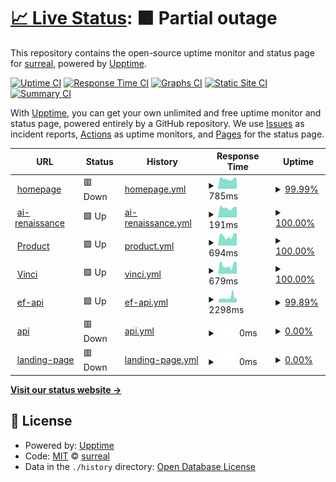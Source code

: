 # [📈 Live Status](https://surreal-ai.github.io/upptime): <!--live status--> **🟧 Partial outage**

This repository contains the open-source uptime monitor and status page for [surreal](https://surreal-ai.github.io/upptime), powered by [Upptime](https://github.com/upptime/upptime).

[![Uptime CI](https://github.com/surreal-ai/upptime/workflows/Uptime%20CI/badge.svg)](https://github.com/surreal-ai/upptime/actions?query=workflow%3A%22Uptime+CI%22)
[![Response Time CI](https://github.com/surreal-ai/upptime/workflows/Response%20Time%20CI/badge.svg)](https://github.com/surreal-ai/upptime/actions?query=workflow%3A%22Response+Time+CI%22)
[![Graphs CI](https://github.com/surreal-ai/upptime/workflows/Graphs%20CI/badge.svg)](https://github.com/surreal-ai/upptime/actions?query=workflow%3A%22Graphs+CI%22)
[![Static Site CI](https://github.com/surreal-ai/upptime/workflows/Static%20Site%20CI/badge.svg)](https://github.com/surreal-ai/upptime/actions?query=workflow%3A%22Static+Site+CI%22)
[![Summary CI](https://github.com/surreal-ai/upptime/workflows/Summary%20CI/badge.svg)](https://github.com/surreal-ai/upptime/actions?query=workflow%3A%22Summary+CI%22)

With [Upptime](https://upptime.js.org), you can get your own unlimited and free uptime monitor and status page, powered entirely by a GitHub repository. We use [Issues](https://github.com/surreal-ai/upptime/issues) as incident reports, [Actions](https://github.com/surreal-ai/upptime/actions) as uptime monitors, and [Pages](https://surreal-ai.github.io/upptime) for the status page.

<!--start: status pages-->
<!-- This summary is generated by Upptime (https://github.com/upptime/upptime) -->
<!-- Do not edit this manually, your changes will be overwritten -->
<!-- prettier-ignore -->
| URL | Status | History | Response Time | Uptime |
| --- | ------ | ------- | ------------- | ------ |
| <img alt="" src="https://favicons.githubusercontent.com/www.surreal.la" height="13"> [homepage](https://www.surreal.la/home) | 🟥 Down | [homepage.yml](https://github.com/surreal-ai/upptime/commits/HEAD/history/homepage.yml) | <details><summary><img alt="Response time graph" src="./graphs/homepage/response-time-week.png" height="20"> 785ms</summary><br><a href="https://surreal-ai.github.io/upptime/history/homepage"><img alt="Response time 865" src="https://img.shields.io/endpoint?url=https%3A%2F%2Fraw.githubusercontent.com%2Fsurreal-ai%2Fupptime%2FHEAD%2Fapi%2Fhomepage%2Fresponse-time.json"></a><br><a href="https://surreal-ai.github.io/upptime/history/homepage"><img alt="24-hour response time 841" src="https://img.shields.io/endpoint?url=https%3A%2F%2Fraw.githubusercontent.com%2Fsurreal-ai%2Fupptime%2FHEAD%2Fapi%2Fhomepage%2Fresponse-time-day.json"></a><br><a href="https://surreal-ai.github.io/upptime/history/homepage"><img alt="7-day response time 785" src="https://img.shields.io/endpoint?url=https%3A%2F%2Fraw.githubusercontent.com%2Fsurreal-ai%2Fupptime%2FHEAD%2Fapi%2Fhomepage%2Fresponse-time-week.json"></a><br><a href="https://surreal-ai.github.io/upptime/history/homepage"><img alt="30-day response time 768" src="https://img.shields.io/endpoint?url=https%3A%2F%2Fraw.githubusercontent.com%2Fsurreal-ai%2Fupptime%2FHEAD%2Fapi%2Fhomepage%2Fresponse-time-month.json"></a><br><a href="https://surreal-ai.github.io/upptime/history/homepage"><img alt="1-year response time 865" src="https://img.shields.io/endpoint?url=https%3A%2F%2Fraw.githubusercontent.com%2Fsurreal-ai%2Fupptime%2FHEAD%2Fapi%2Fhomepage%2Fresponse-time-year.json"></a></details> | <details><summary><a href="https://surreal-ai.github.io/upptime/history/homepage">99.99%</a></summary><a href="https://surreal-ai.github.io/upptime/history/homepage"><img alt="All-time uptime 99.00%" src="https://img.shields.io/endpoint?url=https%3A%2F%2Fraw.githubusercontent.com%2Fsurreal-ai%2Fupptime%2FHEAD%2Fapi%2Fhomepage%2Fuptime.json"></a><br><a href="https://surreal-ai.github.io/upptime/history/homepage"><img alt="24-hour uptime 99.96%" src="https://img.shields.io/endpoint?url=https%3A%2F%2Fraw.githubusercontent.com%2Fsurreal-ai%2Fupptime%2FHEAD%2Fapi%2Fhomepage%2Fuptime-day.json"></a><br><a href="https://surreal-ai.github.io/upptime/history/homepage"><img alt="7-day uptime 99.99%" src="https://img.shields.io/endpoint?url=https%3A%2F%2Fraw.githubusercontent.com%2Fsurreal-ai%2Fupptime%2FHEAD%2Fapi%2Fhomepage%2Fuptime-week.json"></a><br><a href="https://surreal-ai.github.io/upptime/history/homepage"><img alt="30-day uptime 100.00%" src="https://img.shields.io/endpoint?url=https%3A%2F%2Fraw.githubusercontent.com%2Fsurreal-ai%2Fupptime%2FHEAD%2Fapi%2Fhomepage%2Fuptime-month.json"></a><br><a href="https://surreal-ai.github.io/upptime/history/homepage"><img alt="1-year uptime 99.00%" src="https://img.shields.io/endpoint?url=https%3A%2F%2Fraw.githubusercontent.com%2Fsurreal-ai%2Fupptime%2FHEAD%2Fapi%2Fhomepage%2Fuptime-year.json"></a></details>
| <img alt="" src="https://favicons.githubusercontent.com/www.surreal.la" height="13"> [ai-renaissance](https://www.surreal.la/ai-renaissance) | 🟩 Up | [ai-renaissance.yml](https://github.com/surreal-ai/upptime/commits/HEAD/history/ai-renaissance.yml) | <details><summary><img alt="Response time graph" src="./graphs/ai-renaissance/response-time-week.png" height="20"> 191ms</summary><br><a href="https://surreal-ai.github.io/upptime/history/ai-renaissance"><img alt="Response time 195" src="https://img.shields.io/endpoint?url=https%3A%2F%2Fraw.githubusercontent.com%2Fsurreal-ai%2Fupptime%2FHEAD%2Fapi%2Fai-renaissance%2Fresponse-time.json"></a><br><a href="https://surreal-ai.github.io/upptime/history/ai-renaissance"><img alt="24-hour response time 205" src="https://img.shields.io/endpoint?url=https%3A%2F%2Fraw.githubusercontent.com%2Fsurreal-ai%2Fupptime%2FHEAD%2Fapi%2Fai-renaissance%2Fresponse-time-day.json"></a><br><a href="https://surreal-ai.github.io/upptime/history/ai-renaissance"><img alt="7-day response time 191" src="https://img.shields.io/endpoint?url=https%3A%2F%2Fraw.githubusercontent.com%2Fsurreal-ai%2Fupptime%2FHEAD%2Fapi%2Fai-renaissance%2Fresponse-time-week.json"></a><br><a href="https://surreal-ai.github.io/upptime/history/ai-renaissance"><img alt="30-day response time 180" src="https://img.shields.io/endpoint?url=https%3A%2F%2Fraw.githubusercontent.com%2Fsurreal-ai%2Fupptime%2FHEAD%2Fapi%2Fai-renaissance%2Fresponse-time-month.json"></a><br><a href="https://surreal-ai.github.io/upptime/history/ai-renaissance"><img alt="1-year response time 195" src="https://img.shields.io/endpoint?url=https%3A%2F%2Fraw.githubusercontent.com%2Fsurreal-ai%2Fupptime%2FHEAD%2Fapi%2Fai-renaissance%2Fresponse-time-year.json"></a></details> | <details><summary><a href="https://surreal-ai.github.io/upptime/history/ai-renaissance">100.00%</a></summary><a href="https://surreal-ai.github.io/upptime/history/ai-renaissance"><img alt="All-time uptime 99.00%" src="https://img.shields.io/endpoint?url=https%3A%2F%2Fraw.githubusercontent.com%2Fsurreal-ai%2Fupptime%2FHEAD%2Fapi%2Fai-renaissance%2Fuptime.json"></a><br><a href="https://surreal-ai.github.io/upptime/history/ai-renaissance"><img alt="24-hour uptime 100.00%" src="https://img.shields.io/endpoint?url=https%3A%2F%2Fraw.githubusercontent.com%2Fsurreal-ai%2Fupptime%2FHEAD%2Fapi%2Fai-renaissance%2Fuptime-day.json"></a><br><a href="https://surreal-ai.github.io/upptime/history/ai-renaissance"><img alt="7-day uptime 100.00%" src="https://img.shields.io/endpoint?url=https%3A%2F%2Fraw.githubusercontent.com%2Fsurreal-ai%2Fupptime%2FHEAD%2Fapi%2Fai-renaissance%2Fuptime-week.json"></a><br><a href="https://surreal-ai.github.io/upptime/history/ai-renaissance"><img alt="30-day uptime 100.00%" src="https://img.shields.io/endpoint?url=https%3A%2F%2Fraw.githubusercontent.com%2Fsurreal-ai%2Fupptime%2FHEAD%2Fapi%2Fai-renaissance%2Fuptime-month.json"></a><br><a href="https://surreal-ai.github.io/upptime/history/ai-renaissance"><img alt="1-year uptime 99.00%" src="https://img.shields.io/endpoint?url=https%3A%2F%2Fraw.githubusercontent.com%2Fsurreal-ai%2Fupptime%2FHEAD%2Fapi%2Fai-renaissance%2Fuptime-year.json"></a></details>
| <img alt="" src="https://favicons.githubusercontent.com/product.surreal-ai.com" height="13"> [Product](https://product.surreal-ai.com) | 🟩 Up | [product.yml](https://github.com/surreal-ai/upptime/commits/HEAD/history/product.yml) | <details><summary><img alt="Response time graph" src="./graphs/product/response-time-week.png" height="20"> 694ms</summary><br><a href="https://surreal-ai.github.io/upptime/history/product"><img alt="Response time 1186" src="https://img.shields.io/endpoint?url=https%3A%2F%2Fraw.githubusercontent.com%2Fsurreal-ai%2Fupptime%2FHEAD%2Fapi%2Fproduct%2Fresponse-time.json"></a><br><a href="https://surreal-ai.github.io/upptime/history/product"><img alt="24-hour response time 873" src="https://img.shields.io/endpoint?url=https%3A%2F%2Fraw.githubusercontent.com%2Fsurreal-ai%2Fupptime%2FHEAD%2Fapi%2Fproduct%2Fresponse-time-day.json"></a><br><a href="https://surreal-ai.github.io/upptime/history/product"><img alt="7-day response time 694" src="https://img.shields.io/endpoint?url=https%3A%2F%2Fraw.githubusercontent.com%2Fsurreal-ai%2Fupptime%2FHEAD%2Fapi%2Fproduct%2Fresponse-time-week.json"></a><br><a href="https://surreal-ai.github.io/upptime/history/product"><img alt="30-day response time 724" src="https://img.shields.io/endpoint?url=https%3A%2F%2Fraw.githubusercontent.com%2Fsurreal-ai%2Fupptime%2FHEAD%2Fapi%2Fproduct%2Fresponse-time-month.json"></a><br><a href="https://surreal-ai.github.io/upptime/history/product"><img alt="1-year response time 1186" src="https://img.shields.io/endpoint?url=https%3A%2F%2Fraw.githubusercontent.com%2Fsurreal-ai%2Fupptime%2FHEAD%2Fapi%2Fproduct%2Fresponse-time-year.json"></a></details> | <details><summary><a href="https://surreal-ai.github.io/upptime/history/product">100.00%</a></summary><a href="https://surreal-ai.github.io/upptime/history/product"><img alt="All-time uptime 99.98%" src="https://img.shields.io/endpoint?url=https%3A%2F%2Fraw.githubusercontent.com%2Fsurreal-ai%2Fupptime%2FHEAD%2Fapi%2Fproduct%2Fuptime.json"></a><br><a href="https://surreal-ai.github.io/upptime/history/product"><img alt="24-hour uptime 100.00%" src="https://img.shields.io/endpoint?url=https%3A%2F%2Fraw.githubusercontent.com%2Fsurreal-ai%2Fupptime%2FHEAD%2Fapi%2Fproduct%2Fuptime-day.json"></a><br><a href="https://surreal-ai.github.io/upptime/history/product"><img alt="7-day uptime 100.00%" src="https://img.shields.io/endpoint?url=https%3A%2F%2Fraw.githubusercontent.com%2Fsurreal-ai%2Fupptime%2FHEAD%2Fapi%2Fproduct%2Fuptime-week.json"></a><br><a href="https://surreal-ai.github.io/upptime/history/product"><img alt="30-day uptime 100.00%" src="https://img.shields.io/endpoint?url=https%3A%2F%2Fraw.githubusercontent.com%2Fsurreal-ai%2Fupptime%2FHEAD%2Fapi%2Fproduct%2Fuptime-month.json"></a><br><a href="https://surreal-ai.github.io/upptime/history/product"><img alt="1-year uptime 99.98%" src="https://img.shields.io/endpoint?url=https%3A%2F%2Fraw.githubusercontent.com%2Fsurreal-ai%2Fupptime%2FHEAD%2Fapi%2Fproduct%2Fuptime-year.json"></a></details>
| <img alt="" src="https://favicons.githubusercontent.com/vinci.surreal-ai.com" height="13"> [Vinci](https://vinci.surreal-ai.com) | 🟩 Up | [vinci.yml](https://github.com/surreal-ai/upptime/commits/HEAD/history/vinci.yml) | <details><summary><img alt="Response time graph" src="./graphs/vinci/response-time-week.png" height="20"> 679ms</summary><br><a href="https://surreal-ai.github.io/upptime/history/vinci"><img alt="Response time 1096" src="https://img.shields.io/endpoint?url=https%3A%2F%2Fraw.githubusercontent.com%2Fsurreal-ai%2Fupptime%2FHEAD%2Fapi%2Fvinci%2Fresponse-time.json"></a><br><a href="https://surreal-ai.github.io/upptime/history/vinci"><img alt="24-hour response time 892" src="https://img.shields.io/endpoint?url=https%3A%2F%2Fraw.githubusercontent.com%2Fsurreal-ai%2Fupptime%2FHEAD%2Fapi%2Fvinci%2Fresponse-time-day.json"></a><br><a href="https://surreal-ai.github.io/upptime/history/vinci"><img alt="7-day response time 679" src="https://img.shields.io/endpoint?url=https%3A%2F%2Fraw.githubusercontent.com%2Fsurreal-ai%2Fupptime%2FHEAD%2Fapi%2Fvinci%2Fresponse-time-week.json"></a><br><a href="https://surreal-ai.github.io/upptime/history/vinci"><img alt="30-day response time 763" src="https://img.shields.io/endpoint?url=https%3A%2F%2Fraw.githubusercontent.com%2Fsurreal-ai%2Fupptime%2FHEAD%2Fapi%2Fvinci%2Fresponse-time-month.json"></a><br><a href="https://surreal-ai.github.io/upptime/history/vinci"><img alt="1-year response time 1096" src="https://img.shields.io/endpoint?url=https%3A%2F%2Fraw.githubusercontent.com%2Fsurreal-ai%2Fupptime%2FHEAD%2Fapi%2Fvinci%2Fresponse-time-year.json"></a></details> | <details><summary><a href="https://surreal-ai.github.io/upptime/history/vinci">100.00%</a></summary><a href="https://surreal-ai.github.io/upptime/history/vinci"><img alt="All-time uptime 99.98%" src="https://img.shields.io/endpoint?url=https%3A%2F%2Fraw.githubusercontent.com%2Fsurreal-ai%2Fupptime%2FHEAD%2Fapi%2Fvinci%2Fuptime.json"></a><br><a href="https://surreal-ai.github.io/upptime/history/vinci"><img alt="24-hour uptime 100.00%" src="https://img.shields.io/endpoint?url=https%3A%2F%2Fraw.githubusercontent.com%2Fsurreal-ai%2Fupptime%2FHEAD%2Fapi%2Fvinci%2Fuptime-day.json"></a><br><a href="https://surreal-ai.github.io/upptime/history/vinci"><img alt="7-day uptime 100.00%" src="https://img.shields.io/endpoint?url=https%3A%2F%2Fraw.githubusercontent.com%2Fsurreal-ai%2Fupptime%2FHEAD%2Fapi%2Fvinci%2Fuptime-week.json"></a><br><a href="https://surreal-ai.github.io/upptime/history/vinci"><img alt="30-day uptime 100.00%" src="https://img.shields.io/endpoint?url=https%3A%2F%2Fraw.githubusercontent.com%2Fsurreal-ai%2Fupptime%2FHEAD%2Fapi%2Fvinci%2Fuptime-month.json"></a><br><a href="https://surreal-ai.github.io/upptime/history/vinci"><img alt="1-year uptime 99.98%" src="https://img.shields.io/endpoint?url=https%3A%2F%2Fraw.githubusercontent.com%2Fsurreal-ai%2Fupptime%2FHEAD%2Fapi%2Fvinci%2Fuptime-year.json"></a></details>
| <img alt="" src="https://favicons.githubusercontent.com/craft-api.surreal-ai.com" height="13"> [ef-api](https://craft-api.surreal-ai.com/v1/health_check) | 🟩 Up | [ef-api.yml](https://github.com/surreal-ai/upptime/commits/HEAD/history/ef-api.yml) | <details><summary><img alt="Response time graph" src="./graphs/ef-api/response-time-week.png" height="20"> 2298ms</summary><br><a href="https://surreal-ai.github.io/upptime/history/ef-api"><img alt="Response time 1804" src="https://img.shields.io/endpoint?url=https%3A%2F%2Fraw.githubusercontent.com%2Fsurreal-ai%2Fupptime%2FHEAD%2Fapi%2Fef-api%2Fresponse-time.json"></a><br><a href="https://surreal-ai.github.io/upptime/history/ef-api"><img alt="24-hour response time 2107" src="https://img.shields.io/endpoint?url=https%3A%2F%2Fraw.githubusercontent.com%2Fsurreal-ai%2Fupptime%2FHEAD%2Fapi%2Fef-api%2Fresponse-time-day.json"></a><br><a href="https://surreal-ai.github.io/upptime/history/ef-api"><img alt="7-day response time 2298" src="https://img.shields.io/endpoint?url=https%3A%2F%2Fraw.githubusercontent.com%2Fsurreal-ai%2Fupptime%2FHEAD%2Fapi%2Fef-api%2Fresponse-time-week.json"></a><br><a href="https://surreal-ai.github.io/upptime/history/ef-api"><img alt="30-day response time 1968" src="https://img.shields.io/endpoint?url=https%3A%2F%2Fraw.githubusercontent.com%2Fsurreal-ai%2Fupptime%2FHEAD%2Fapi%2Fef-api%2Fresponse-time-month.json"></a><br><a href="https://surreal-ai.github.io/upptime/history/ef-api"><img alt="1-year response time 1804" src="https://img.shields.io/endpoint?url=https%3A%2F%2Fraw.githubusercontent.com%2Fsurreal-ai%2Fupptime%2FHEAD%2Fapi%2Fef-api%2Fresponse-time-year.json"></a></details> | <details><summary><a href="https://surreal-ai.github.io/upptime/history/ef-api">99.89%</a></summary><a href="https://surreal-ai.github.io/upptime/history/ef-api"><img alt="All-time uptime 99.92%" src="https://img.shields.io/endpoint?url=https%3A%2F%2Fraw.githubusercontent.com%2Fsurreal-ai%2Fupptime%2FHEAD%2Fapi%2Fef-api%2Fuptime.json"></a><br><a href="https://surreal-ai.github.io/upptime/history/ef-api"><img alt="24-hour uptime 100.00%" src="https://img.shields.io/endpoint?url=https%3A%2F%2Fraw.githubusercontent.com%2Fsurreal-ai%2Fupptime%2FHEAD%2Fapi%2Fef-api%2Fuptime-day.json"></a><br><a href="https://surreal-ai.github.io/upptime/history/ef-api"><img alt="7-day uptime 99.89%" src="https://img.shields.io/endpoint?url=https%3A%2F%2Fraw.githubusercontent.com%2Fsurreal-ai%2Fupptime%2FHEAD%2Fapi%2Fef-api%2Fuptime-week.json"></a><br><a href="https://surreal-ai.github.io/upptime/history/ef-api"><img alt="30-day uptime 99.83%" src="https://img.shields.io/endpoint?url=https%3A%2F%2Fraw.githubusercontent.com%2Fsurreal-ai%2Fupptime%2FHEAD%2Fapi%2Fef-api%2Fuptime-month.json"></a><br><a href="https://surreal-ai.github.io/upptime/history/ef-api"><img alt="1-year uptime 99.92%" src="https://img.shields.io/endpoint?url=https%3A%2F%2Fraw.githubusercontent.com%2Fsurreal-ai%2Fupptime%2FHEAD%2Fapi%2Fef-api%2Fuptime-year.json"></a></details>
| <img alt="" src="https://favicons.githubusercontent.com/api.surreal-ai.com" height="13"> [api](https://api.surreal-ai.com/api/index/) | 🟥 Down | [api.yml](https://github.com/surreal-ai/upptime/commits/HEAD/history/api.yml) | <details><summary><img alt="Response time graph" src="./graphs/api/response-time-week.png" height="20"> 0ms</summary><br><a href="https://surreal-ai.github.io/upptime/history/api"><img alt="Response time 1636" src="https://img.shields.io/endpoint?url=https%3A%2F%2Fraw.githubusercontent.com%2Fsurreal-ai%2Fupptime%2FHEAD%2Fapi%2Fapi%2Fresponse-time.json"></a><br><a href="https://surreal-ai.github.io/upptime/history/api"><img alt="24-hour response time 0" src="https://img.shields.io/endpoint?url=https%3A%2F%2Fraw.githubusercontent.com%2Fsurreal-ai%2Fupptime%2FHEAD%2Fapi%2Fapi%2Fresponse-time-day.json"></a><br><a href="https://surreal-ai.github.io/upptime/history/api"><img alt="7-day response time 0" src="https://img.shields.io/endpoint?url=https%3A%2F%2Fraw.githubusercontent.com%2Fsurreal-ai%2Fupptime%2FHEAD%2Fapi%2Fapi%2Fresponse-time-week.json"></a><br><a href="https://surreal-ai.github.io/upptime/history/api"><img alt="30-day response time 1654" src="https://img.shields.io/endpoint?url=https%3A%2F%2Fraw.githubusercontent.com%2Fsurreal-ai%2Fupptime%2FHEAD%2Fapi%2Fapi%2Fresponse-time-month.json"></a><br><a href="https://surreal-ai.github.io/upptime/history/api"><img alt="1-year response time 1636" src="https://img.shields.io/endpoint?url=https%3A%2F%2Fraw.githubusercontent.com%2Fsurreal-ai%2Fupptime%2FHEAD%2Fapi%2Fapi%2Fresponse-time-year.json"></a></details> | <details><summary><a href="https://surreal-ai.github.io/upptime/history/api">0.00%</a></summary><a href="https://surreal-ai.github.io/upptime/history/api"><img alt="All-time uptime 94.77%" src="https://img.shields.io/endpoint?url=https%3A%2F%2Fraw.githubusercontent.com%2Fsurreal-ai%2Fupptime%2FHEAD%2Fapi%2Fapi%2Fuptime.json"></a><br><a href="https://surreal-ai.github.io/upptime/history/api"><img alt="24-hour uptime 0.00%" src="https://img.shields.io/endpoint?url=https%3A%2F%2Fraw.githubusercontent.com%2Fsurreal-ai%2Fupptime%2FHEAD%2Fapi%2Fapi%2Fuptime-day.json"></a><br><a href="https://surreal-ai.github.io/upptime/history/api"><img alt="7-day uptime 0.00%" src="https://img.shields.io/endpoint?url=https%3A%2F%2Fraw.githubusercontent.com%2Fsurreal-ai%2Fupptime%2FHEAD%2Fapi%2Fapi%2Fuptime-week.json"></a><br><a href="https://surreal-ai.github.io/upptime/history/api"><img alt="30-day uptime 59.45%" src="https://img.shields.io/endpoint?url=https%3A%2F%2Fraw.githubusercontent.com%2Fsurreal-ai%2Fupptime%2FHEAD%2Fapi%2Fapi%2Fuptime-month.json"></a><br><a href="https://surreal-ai.github.io/upptime/history/api"><img alt="1-year uptime 94.77%" src="https://img.shields.io/endpoint?url=https%3A%2F%2Fraw.githubusercontent.com%2Fsurreal-ai%2Fupptime%2FHEAD%2Fapi%2Fapi%2Fuptime-year.json"></a></details>
| <img alt="" src="https://favicons.githubusercontent.com/craft-api.surreal-ai.com" height="13"> [landing-page](https://craft-api.surreal-ai.com/ai-presenter-v3) | 🟥 Down | [landing-page.yml](https://github.com/surreal-ai/upptime/commits/HEAD/history/landing-page.yml) | <details><summary><img alt="Response time graph" src="./graphs/landing-page/response-time-week.png" height="20"> 0ms</summary><br><a href="https://surreal-ai.github.io/upptime/history/landing-page"><img alt="Response time 423" src="https://img.shields.io/endpoint?url=https%3A%2F%2Fraw.githubusercontent.com%2Fsurreal-ai%2Fupptime%2FHEAD%2Fapi%2Flanding-page%2Fresponse-time.json"></a><br><a href="https://surreal-ai.github.io/upptime/history/landing-page"><img alt="24-hour response time 0" src="https://img.shields.io/endpoint?url=https%3A%2F%2Fraw.githubusercontent.com%2Fsurreal-ai%2Fupptime%2FHEAD%2Fapi%2Flanding-page%2Fresponse-time-day.json"></a><br><a href="https://surreal-ai.github.io/upptime/history/landing-page"><img alt="7-day response time 0" src="https://img.shields.io/endpoint?url=https%3A%2F%2Fraw.githubusercontent.com%2Fsurreal-ai%2Fupptime%2FHEAD%2Fapi%2Flanding-page%2Fresponse-time-week.json"></a><br><a href="https://surreal-ai.github.io/upptime/history/landing-page"><img alt="30-day response time 0" src="https://img.shields.io/endpoint?url=https%3A%2F%2Fraw.githubusercontent.com%2Fsurreal-ai%2Fupptime%2FHEAD%2Fapi%2Flanding-page%2Fresponse-time-month.json"></a><br><a href="https://surreal-ai.github.io/upptime/history/landing-page"><img alt="1-year response time 423" src="https://img.shields.io/endpoint?url=https%3A%2F%2Fraw.githubusercontent.com%2Fsurreal-ai%2Fupptime%2FHEAD%2Fapi%2Flanding-page%2Fresponse-time-year.json"></a></details> | <details><summary><a href="https://surreal-ai.github.io/upptime/history/landing-page">0.00%</a></summary><a href="https://surreal-ai.github.io/upptime/history/landing-page"><img alt="All-time uptime 58.40%" src="https://img.shields.io/endpoint?url=https%3A%2F%2Fraw.githubusercontent.com%2Fsurreal-ai%2Fupptime%2FHEAD%2Fapi%2Flanding-page%2Fuptime.json"></a><br><a href="https://surreal-ai.github.io/upptime/history/landing-page"><img alt="24-hour uptime 0.00%" src="https://img.shields.io/endpoint?url=https%3A%2F%2Fraw.githubusercontent.com%2Fsurreal-ai%2Fupptime%2FHEAD%2Fapi%2Flanding-page%2Fuptime-day.json"></a><br><a href="https://surreal-ai.github.io/upptime/history/landing-page"><img alt="7-day uptime 0.00%" src="https://img.shields.io/endpoint?url=https%3A%2F%2Fraw.githubusercontent.com%2Fsurreal-ai%2Fupptime%2FHEAD%2Fapi%2Flanding-page%2Fuptime-week.json"></a><br><a href="https://surreal-ai.github.io/upptime/history/landing-page"><img alt="30-day uptime 0.00%" src="https://img.shields.io/endpoint?url=https%3A%2F%2Fraw.githubusercontent.com%2Fsurreal-ai%2Fupptime%2FHEAD%2Fapi%2Flanding-page%2Fuptime-month.json"></a><br><a href="https://surreal-ai.github.io/upptime/history/landing-page"><img alt="1-year uptime 58.40%" src="https://img.shields.io/endpoint?url=https%3A%2F%2Fraw.githubusercontent.com%2Fsurreal-ai%2Fupptime%2FHEAD%2Fapi%2Flanding-page%2Fuptime-year.json"></a></details>

<!--end: status pages-->

[**Visit our status website →**](https://surreal-ai.github.io/upptime)

## 📄 License

- Powered by: [Upptime](https://github.com/upptime/upptime)
- Code: [MIT](./LICENSE) © [surreal](https://surreal-ai.github.io/upptime)
- Data in the `./history` directory: [Open Database License](https://opendatacommons.org/licenses/odbl/1-0/)
